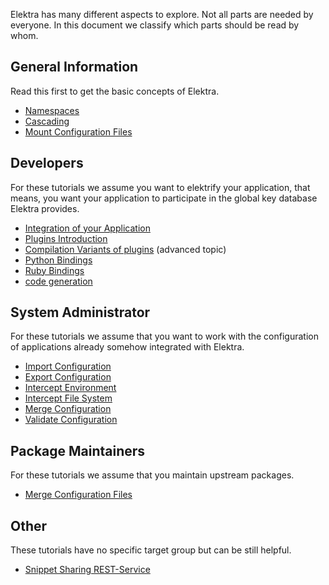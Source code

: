 Elektra has many different aspects to explore.
Not all parts are needed by everyone.
In this document we classify which parts should
be read by whom.

## General Information

Read this first to get the basic concepts of Elektra.

- [Namespaces](namespaces.md)
- [Cascading](cascading.md)
- [Mount Configuration Files](mount.md)

## Developers

For these tutorials we assume you want to elektrify your
application, that means, you want your application
to participate in the global key database Elektra
provides.

- [Integration of your Application](application-integration.md)
- [Plugins Introduction](plugins.md)
- [Compilation Variants of plugins](compilation-variants.md) (advanced topic)
- [Python Bindings](python-kdb.md)
- [Ruby Bindings](/src/bindings/swig/ruby/README.md)
- [code generation](/src/tools/gen/README.md)

## System Administrator

For these tutorials we assume that you want to
work with the configuration of applications
already somehow integrated with Elektra.

- [Import Configuration](import.md)
- [Export Configuration](export.md)
- [Intercept Environment](/src/bindings/intercept/env/README.md)
- [Intercept File System](/src/bindings/intercept/fs/README.md)
- [Merge Configuration](merge.md)
- [Validate Configuration](validation.md)

## Package Maintainers

For these tutorials we assume that you maintain
upstream packages.

- [Merge Configuration Files](elektra-merge-integration.md)

## Other

These tutorials have no specific target group
but can be still helpful.

- [Snippet Sharing REST-Service](snippet-sharing-rest-service.md)

